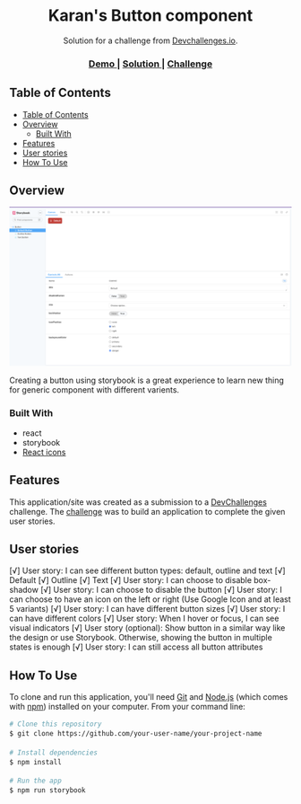 <!-- Please update value in the {}  -->

<h1 align="center">Karan's Button component</h1>

<div align="center">
   Solution for a challenge from  <a href="http://devchallenges.io" target="_blank">Devchallenges.io</a>.
</div>

<div align="center">
  <h3>
    <a href="https://karan171996.github.io/Customs-Inputs/?path=/story/button--default-button">
      Demo
    </a>
    <span> | </span>
    <a href="https://github.com/karan171996/Customs-Inputs">
      Solution
    </a>
    <span> | </span>
    <a href="https://devchallenges.io/challenges/ohgVTyJCbm5OZyTB2gNY">
      Challenge
    </a>
  </h3>
</div>

<!-- TABLE OF CONTENTS -->

## Table of Contents

- [Table of Contents](#table-of-contents)
- [Overview](#overview)
  - [Built With](#built-with)
- [Features](#features)
- [User stories](#user-stories)
- [How To Use](#how-to-use)

<!-- OVERVIEW -->

## Overview

![screenshot](/assets/main-screen.png)

Creating a button using storybook is a great experience to learn new thing for generic component with different varients.

### Built With

<!-- This section should list any major frameworks that you built your project using. Here are a few examples.-->

- react
- storybook
- [React icons](https://react-icons.github.io/react-icons/icons?name=ai)
## Features

<!-- List the features of your application or follow the template. Don't share the figma file here :) -->

This application/site was created as a submission to a [DevChallenges](https://devchallenges.io/challenges) challenge. The [challenge](https://devchallenges.io/challenges/ohgVTyJCbm5OZyTB2gNY) was to build an application to complete the given user stories.

## User stories
  [√] User story: I can see different button types: default, outline and text
      [√] Default
      [√] Outline
      [√] Text
  [√] User story: I can choose to disable box-shadow
  [√] User story: I can choose to disable the button
  [√] User story: I can choose to have an icon on the left or right (Use Google Icon and at least 5 variants)
  [√] User story: I can have different button sizes
  [√] User story: I can have different colors
  [√] User story: When I hover or focus, I can see visual indicators
  [√] User story (optional): Show button in a similar way like the design or use Storybook. Otherwise, showing the button in multiple states is enough
  [√] User story: I can still access all button attributes


## How To Use

<!-- This is an example, please update according to your application -->

To clone and run this application, you'll need [Git](https://git-scm.com) and [Node.js](https://nodejs.org/en/download/) (which comes with [npm](http://npmjs.com)) installed on your computer. From your command line:

```bash
# Clone this repository
$ git clone https://github.com/your-user-name/your-project-name

# Install dependencies
$ npm install

# Run the app
$ npm run storybook
```